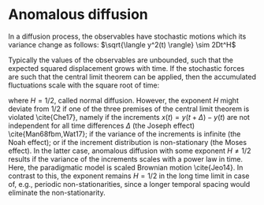 # Anomalous diffusion
In a diffusion process, the observables have stochastic motions which its variance change as follows: 
$\sqrt{\langle y^2(t) \rangle} \sim 2Dt^H$

Typically the values
of the observables are unbounded, such that the expected squared displacement
grows with time. If the stochastic forces are such that the
central limit theorem can be applied, then the accumulated fluctuations scale
with the square root of time:

where $H=1/2$, called normal diffusion. However, the exponent $H$ might deviate
from $1/2$ if one of the three premises of the central limit theorem is
violated \cite{Che17}, namely if the increments $x(t)=y(t+\Delta)-y(t)$ are not
independent for all time differences $\Delta$ (the Joseph effect)
\cite{Man68fbm,Wat17}; if the variance of the increments is infinite (the Noah
effect); or if the increment distribution is non-stationary (the Moses
effect). In the latter case, anomalous diffusion with some exponent
$H\neq 1/2$ results if the variance of the increments
scales with a power law in time. Here, the
paradigmatic model is scaled Brownian motion \cite{Jeo14}. In contrast to
this, the exponent remains $H=1/2$ in the long time limit in case of,
e.g., periodic non-stationarities, since a longer temporal spacing would
eliminate the non-stationarity.

